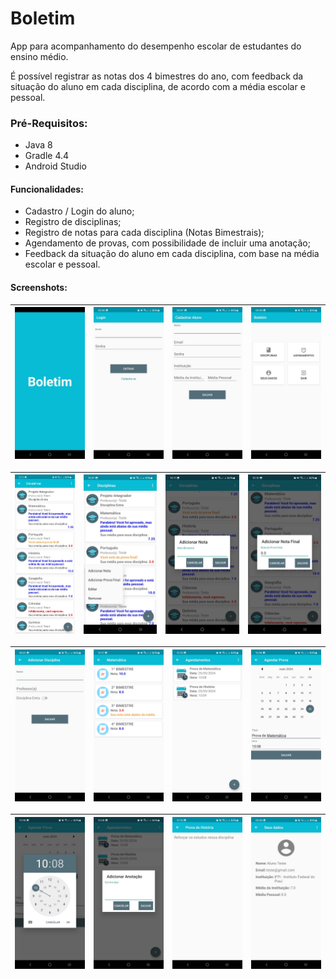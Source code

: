 # Boletim

App para acompanhamento do desempenho escolar de estudantes do ensino médio.

É possível registrar as notas dos 4 bimestres do ano, com feedback da situação do aluno em cada disciplina, de acordo com a média escolar e pessoal.

### Pré-Requisitos:
* Java 8
* Gradle 4.4
* Android Studio

#### Funcionalidades:

* Cadastro / Login do aluno;
* Registro de disciplinas;
* Registro de notas para cada disciplina (Notas Bimestrais);
* Agendamento de provas, com possibilidade de incluir uma anotação;
* Feedback da situação do aluno em cada disciplina, com base na média escolar e pessoal.

#### Screenshots:

| ![Screenshot 1](screenshots/Screenshot1.jpeg) | ![Screenshot 2](screenshots/Screenshot2.jpeg) | ![Screenshot 3](screenshots/Screenshot3.jpeg) | ![Screenshot 4](screenshots/Screenshot4.jpeg) |
|------------------------------|------------------------------|------------------------------|------------------------------|

| ![Screenshot 5](screenshots/Screenshot5.jpeg) | ![Screenshot 6](screenshots/Screenshot6.jpeg) | ![Screenshot 7](screenshots/Screenshot7.jpeg) | ![Screenshot 8](screenshots/Screenshot8.jpeg) |
|------------------------------|------------------------------|------------------------------|------------------------------|

| ![Screenshot 9](screenshots/Screenshot9.jpeg) | ![Screenshot 10](screenshots/Screenshot10.jpeg) | ![Screenshot 11](screenshots/Screenshot11.jpeg) | ![Screenshot 12](screenshots/Screenshot12.jpeg) |
|------------------------------|------------------------------|------------------------------|------------------------------|

| ![Screenshot 13](screenshots/Screenshot13.jpeg) | ![Screenshot 14](screenshots/Screenshot14.jpeg) | ![Screenshot 15](screenshots/Screenshot15.jpeg) | ![Screenshot 16](screenshots/Screenshot16.jpeg) |
|------------------------------|------------------------------|------------------------------|------------------------------|
